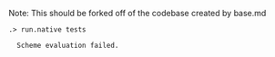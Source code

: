 
Note: This should be forked off of the codebase created by base.md

```ucm
.> run.native tests

  Scheme evaluation failed.

```
